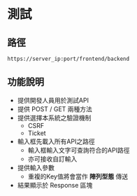 # 測試

## 路徑
`https://server_ip:port/frontend/backend`

## 功能說明

* 提供開發人員用於測試API
* 提供 POST / GET 兩種方法
* 提供選擇本系統之驗證機制
	* CSRF
	* Ticket
* 輸入框先載入所有API之路徑
	* 輸入框輸入文字可查詢符合的API路徑
	* 亦可接收自訂輸入
* 提供輸入參數
	* 重複的Key值將會當作 **陣列型態** 傳送
* 結果顯示於 Response 區塊